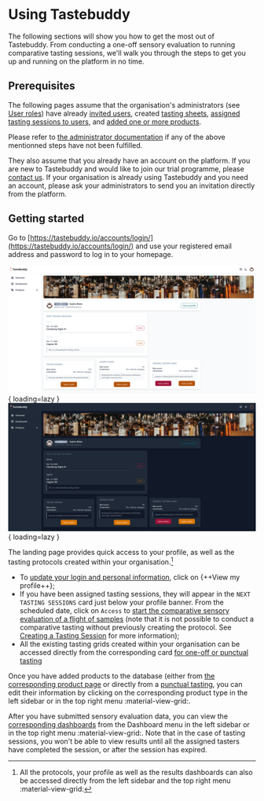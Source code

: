 # Using Tastebuddy

The following sections will show you how to get the most out of Tastebuddy. From
conducting a one-off sensory evaluation to running comparative tasting sessions,
we'll walk you through the steps to get you up and running on the platform in no
time.

## Prerequisites

The following pages assume that the organisation's administrators (see [User
roles](../admin/user_administration.md#about-roles)) have already [invited
users](../admin/user_administration.md#adding-users), created
[tasting sheets](../admin/protocols.md#tasting-grid), [assigned tasting sessions
to users](../admin/protocols.md#tasting-session), and [added one or more
products](../admin/products.md).

Please refer to [the administrator documentation](../admin/index.md) if any of
the above mentionned steps have not been fulfilled.

They also assume that you already have an account on the platform. If you are new
to Tastebuddy and would like to join our trial programme, please [contact
us](https://tastebuddy.io/contact/). If your organisation is already using
Tastebuddy and you need an account, please ask your administrators to send
you an invitation directly from the platform.

## Getting started

Go to [https://tastebuddy.io/accounts/login/](https://tastebuddy.io/accounts/login/)
and use your registered email address and password to log in to your homepage.

![Home page screenshot](images/user_home.png#only-light){ loading=lazy }
![Home page screenshot](images/user_home_dark.png#only-dark){ loading=lazy }

The landing page provides quick access to your profile, as well as the tasting
protocols created within your organisation.[^1]

- To [update your login and personal information](profile.md), click on {++View my
  profile++};
- If you have been assigned tasting sessions, they will appear in the `NEXT 
  TASTING SESSIONS` card just below your profile banner. From the
  scheduled date, click on `Access` to [start the comparative sensory evaluation of a
  flight of samples](tasting.md#tasting-session) (note that it is not possible to
  conduct a comparative tasting without previously creating the protocol. See
  [Creating a Tasting Session](../admin/protocols.md#tasting-session) for more
information);
- All the existing tasting grids created within your organisation can be
  accessed directly from the corresponding card [for one-off or punctual
  tasting](tasting.md#punctual-tasting)

Once you have added products to the database (either from [the corresponding
product page](../admin/products.md) or directly from a [punctual
tasting](tasting.md#punctual-tasting), you can edit their information by clicking
on the corresponding product type in the left sidebar or in the top right menu
:material-view-grid:.

After you have submitted sensory evaluation data, you can view the
[corresponding dashboards](../results/index.md) from the Dashboard menu in the
left sidebar or in the top right menu :material-view-grid:. Note that
in the case of tasting sessions, you won't be able to view results until
all the assigned tasters have completed the session, or after the session has expired.

[^1]:
    All the protocols, your profile as well as the results dashboards can also
    be accessed directly from the left sidebar and the top right menu
    :material-view-grid:
